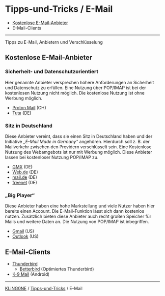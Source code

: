 # Tipps-und-Tricks / E-Mail

* [Kostenlose E-Mail-Anbieter](#kostenlose-e-mail-anbieter)
* E-Mail-Clients

---

Tipps zu E-Mail, Anbietern und Verschlüsselung

## Kostenlose E-Mail-Anbieter

### Sicherheit- und Datenschutzorientiert
Hier genannte Anbieter versprechen höhere Anforderungen an Sicherheit und Datenschutz zu erfüllen. Eine Nutzung über POP/IMAP ist bei der kostenlosen Nutzung nicht möglich. Die kostenlose Nutzung ist ohne Werbung möglich.

* [Proton Mail](https://proton.me/de/mail) (CH)
* [Tuta](https://tuta.com/de) (DE)

### Sitz in Deutschland
Diese Anbieter vereint, dass sie einen Sitz in Deutschland haben und der Initiative _„E-Mail Made in Germany“_ angehören. Hierdurch soll z. B. der Mailverkehr zwischen den Providern verschlüsselt sein. Eine Kostenlose Nutzung des Webamgebots ist nur mit Werbung möglich. Diese Anbieter lassen bei kostenloser Nutzung POP/IMAP zu.

* [GMX](https://www.gmx.net/) (DE)
* [Web.de](https://web.de/) (DE)
* [mail.de](https://mail.de/de/) (DE)
* [freenet](https://email.freenet.de/) (DE)

### „Big Player“
Diese Anbieter haben eine hohe Markstellung und viele Nutzer haben hier bereits einen Account. Die E-Mail-Funktion lässt sich dann kostenlos nutzen. Zusätzlich bieten diese Anbieter auch recht großen Speicher für Mails und weitere Daten an. Die Nutzung von POP/IMAP ist inbegriffen.

* [Gmail](https://workspace.google.com/intl/de/gmail/) (US)
* [Outlook](https://www.microsoft.com/de-de/microsoft-365/outlook/email-and-calendar-software-microsoft-outlook) (US)

## E-Mail-Clients

* [Thunderbird](https://www.thunderbird.net/de/)
  * [Betterbird](https://www.betterbird.eu/) (Optimiertes Thunderbird)
* [K-9 Mail](https://k9mail.app/) (Android)

---

[KLiNG0NE](https://github.com/KLiNG0NE) / [Tipps-und-Tricks](https://github.com/KLiNG0NE/Tipps-und-Tricks/) / E-Mail
